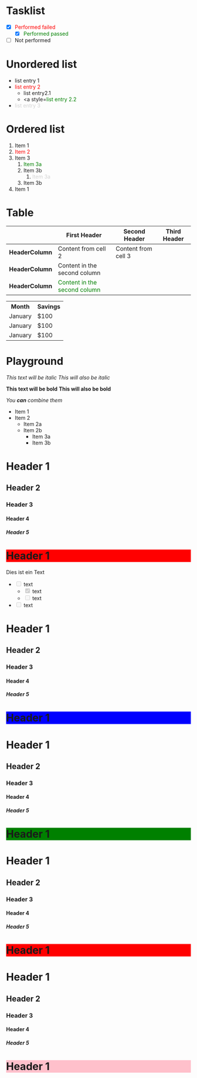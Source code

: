 # Tasklist
- [x] <font color="red">Performed failed</font>
  - [x] <font color="green">Performed passed</font>
- [ ] Not performed

# Unordered list
* list entry 1
* <font color="red">list entry 2</font>
  * list entry2.1
  * <a style=<font color="green">list entry 2.2</font>
* <font color="lightgrey">list entry 3</font>

# Ordered list
1. Item 1
1. <font color="red">Item 2</font>
1. Item 3
   1. <font color="green">Item 3a</font>
   1. Item 3b
      1. <font color="lightgrey">Item 3a</font>
   1. Item 3b
1. Item 1

# Table
<hidden></hidden>  | First Header | Second Header | Third Header
------ | ------------ | ------------- | -------------
__HeaderColumn__ | Content from cell 2 | Content from cell 3
__HeaderColumn__ | Content in the second column
__HeaderColumn__ | <font color="green">Content in the second column</font>


 <table>
 <tr>
   <th>Month</th>
   <th>Savings</th>
 </tr>
 <tr>
   <td>January</td>
   <td>$100</td>
 </tr>
 <tr>
   <td>January</td>
   <td>$100</td>
 </tr>
 <tr>
   <td>January</td>
   <td>$100</td>
 </tr>
</table> 

# Playground
*This text will be italic*
_This will also be italic_

**This text will be bold**
__This will also be bold__

_You **can** combine them_



* Item 1
* Item 2
  * Item 2a
  * Item 2b
    * Item 3a
    * Item 3b



# Header 1
## Header 2
### Header 3
#### Header 4
##### Header 5

<h1 style="background-color:red;">Header 1</h1>

Dies ist ein Text

<ul class="contains-task-list">
<li class="task-list-item"><input type="checkbox" disabled="" /> text
<ul class="contains-task-list">
<li class="task-list-item"><input type="checkbox" checked="" disabled="" /> text</li>
<li class="task-list-item"><input type="checkbox" disabled="" /> text</li>
</ul>
</li>
<li class="task-list-item"><input type="checkbox" disabled="" /> text</li>
</ul>

# Header 1
## Header 2
### Header 3
#### Header 4
##### Header 5

<h1 style="background-color:blue;">Header 1</h1>

# Header 1
## Header 2
### Header 3
#### Header 4
##### Header 5

<h1 style="background-color:green;">Header 1</h1>

# Header 1
## Header 2
### Header 3
#### Header 4
##### Header 5

<h1 style="background-color:red;">Header 1</h1>

# Header 1
## Header 2
### Header 3
#### Header 4
##### Header 5

<h1 style="background-color:pink;">Header 1</h1>

